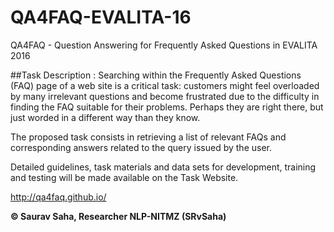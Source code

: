 # QA4FAQ-EVALITA-16
QA­4FAQ - Question Answering for Frequently Asked Questions in EVALITA 2016

##Task Description : 
Searching within the Frequently Asked Questions (FAQ) page of a web site is a critical task: customers might feel overloaded by many irrelevant questions and become frustrated due to the difficulty in finding the FAQ suitable for their problems. Perhaps they are right there, but just worded in a different way than they know.

The proposed task consists in retrieving a list of relevant FAQs and corresponding answers related to the query issued by the user.

Detailed guidelines, task materials and data sets for development, training and testing will be made available on the Task Website.

http://qa4faq.github.io/

**&copy; Saurav Saha, Researcher NLP-NITMZ (SRvSaha)**
